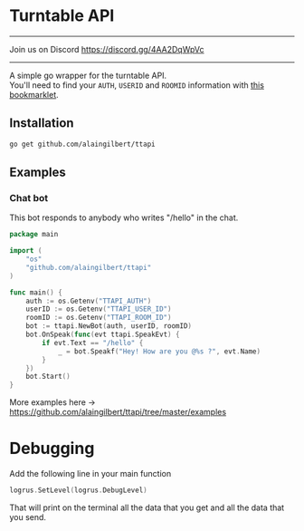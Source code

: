 # Turntable API

-----

Join us on Discord https://discord.gg/4AA2DqWpVc

-----

A simple go wrapper for the turntable API.  
You'll need to find your `AUTH`, `USERID` and `ROOMID` information with [this bookmarklet](http://alaingilbert.github.com/Turntable-API/bookmarklet.html).

## Installation

```bash
go get github.com/alaingilbert/ttapi
```

## Examples

### Chat bot

This bot responds to anybody who writes "/hello" in the chat.

```go
package main

import (
    "os"
    "github.com/alaingilbert/ttapi"
)

func main() {
    auth := os.Getenv("TTAPI_AUTH")
    userID := os.Getenv("TTAPI_USER_ID")
    roomID := os.Getenv("TTAPI_ROOM_ID")
    bot := ttapi.NewBot(auth, userID, roomID)
    bot.OnSpeak(func(evt ttapi.SpeakEvt) {
        if evt.Text == "/hello" {
            _ = bot.Speakf("Hey! How are you @%s ?", evt.Name)
        }
    })
    bot.Start()
}
```

More examples here -> https://github.com/alaingilbert/ttapi/tree/master/examples


# Debugging

Add the following line in your main function

```go
logrus.SetLevel(logrus.DebugLevel)
```

That will print on the terminal all the data that you get and all the data that you send.
